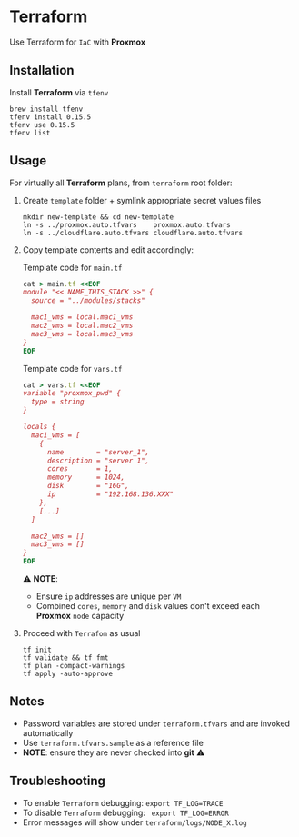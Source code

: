 # Terraform
Use Terraform for `IaC` with **Proxmox**

## Installation
Install **Terraform** via `tfenv`
```shell
brew install tfenv
tfenv install 0.15.5
tfenv use 0.15.5
tfenv list
```

## Usage
For virtually all **Terraform** plans, from `terraform` root folder:

1. Create `template` folder + symlink appropriate secret values files
   ```shell
   mkdir new-template && cd new-template
   ln -s ../proxmox.auto.tfvars    proxmox.auto.tfvars
   ln -s ../cloudflare.auto.tfvars cloudflare.auto.tfvars
   ```
2. Copy template contents and edit accordingly:

   Template code for `main.tf`
   ```ruby
   cat > main.tf <<EOF
   module "<< NAME_THIS_STACK >>" {
     source = "../modules/stacks"

     mac1_vms = local.mac1_vms
     mac2_vms = local.mac2_vms
     mac3_vms = local.mac3_vms
   }
   EOF
   ```

   Template code for `vars.tf`
   ```ruby
   cat > vars.tf <<EOF
   variable "proxmox_pwd" {
     type = string
   }

   locals {
     mac1_vms = [
       {
         name        = "server_1",
         description = "server 1",
         cores       = 1,
         memory      = 1024,
         disk        = "16G",
         ip          = "192.168.136.XXX"
       },
       [...]
     ]

     mac2_vms = []
     mac3_vms = []
   }
   EOF
   ```
   :warning: **NOTE**:
   - Ensure `ip` addresses are unique per `VM`
   - Combined `cores`, `memory` and `disk` values don't exceed each **Proxmox** `node` capacity

1. Proceed with `Terrafom` as usual
   ```shell
   tf init
   tf validate && tf fmt
   tf plan -compact-warnings
   tf apply -auto-approve
   ```

## Notes
- Password variables are stored under `terraform.tfvars` and are invoked automatically
- Use `terraform.tfvars.sample` as a reference file
- **NOTE**: ensure they are never checked into **git** :warning:


## Troubleshooting
- To enable `Terraform` debugging:
  `export TF_LOG=TRACE`
- To disable `Terraform` debugging:
  ` export TF_LOG=ERROR`
- Error messages will show under `terraform/logs/NODE_X.log`
